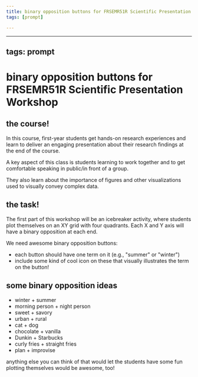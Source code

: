 ```yaml
---
title: binary opposition buttons for FRSEMR51R Scientific Presentation Workshop
tags: [prompt]

---
```


---
tags: prompt
---

# binary opposition buttons for FRSEMR51R Scientific Presentation Workshop

## the course!

In this course, first-year students get hands-on research experiences and learn to deliver an engaging presentation about their research findings at the end of the course.

A key aspect of this class is students learning to work together and to get comfortable speaking in public/in front of a group.

They also learn about the importance of figures and other visualizations used to visually convey complex data. 

## the task!

The first part of this workshop will be an icebreaker activity, where students plot themselves on an XY grid with four quadrants. Each X and Y axis will have a binary opposition at each end.

We need awesome binary opposition buttons:
* each button should have one term on it (e.g., "summer" or "winter")
* include some kind of cool icon on these that visually illustrates the term on the button!

## some binary opposition ideas
* winter + summer
* morning person + night person
* sweet + savory
* urban + rural
* cat + dog
* chocolate + vanilla
* Dunkin + Starbucks
* curly fries + straight fries
* plan + improvise

anything else you can think of that would let the students have some fun plotting themselves would be awesome, too!


